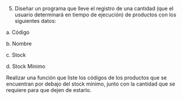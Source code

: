 5. Diseñar un programa que lleve el registro de una cantidad (que el usuario
determinará en tiempo de ejecución) de productos con los siguientes datos:

a. Código

b. Nombre

c. Stock

d. Stock Mínimo

Realizar una función que liste los códigos de los productos que se encuentran por
debajo del stock mínimo, junto con la cantidad que se requiere para que dejen de
estarlo.
